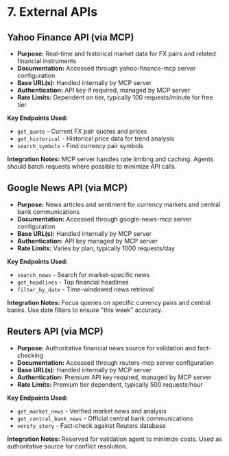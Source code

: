 # 7. External APIs

## Yahoo Finance API (via MCP)

- **Purpose:** Real-time and historical market data for FX pairs and related financial instruments
- **Documentation:** Accessed through yahoo-finance-mcp server configuration
- **Base URL(s):** Handled internally by MCP server
- **Authentication:** API key if required, managed by MCP server
- **Rate Limits:** Dependent on tier, typically 100 requests/minute for free tier

**Key Endpoints Used:**
- `get_quote` - Current FX pair quotes and prices
- `get_historical` - Historical price data for trend analysis
- `search_symbols` - Find currency pair symbols

**Integration Notes:** MCP server handles rate limiting and caching. Agents should batch requests where possible to minimize API calls.

## Google News API (via MCP)

- **Purpose:** News articles and sentiment for currency markets and central bank communications
- **Documentation:** Accessed through google-news-mcp server configuration
- **Base URL(s):** Handled internally by MCP server
- **Authentication:** API key managed by MCP server
- **Rate Limits:** Varies by plan, typically 1000 requests/day

**Key Endpoints Used:**
- `search_news` - Search for market-specific news
- `get_headlines` - Top financial headlines
- `filter_by_date` - Time-windowed news retrieval

**Integration Notes:** Focus queries on specific currency pairs and central banks. Use date filters to ensure "this week" accuracy.

## Reuters API (via MCP)

- **Purpose:** Authoritative financial news source for validation and fact-checking
- **Documentation:** Accessed through reuters-mcp server configuration
- **Base URL(s):** Handled internally by MCP server
- **Authentication:** Premium API key required, managed by MCP server
- **Rate Limits:** Premium tier dependent, typically 500 requests/hour

**Key Endpoints Used:**
- `get_market_news` - Verified market news and analysis
- `get_central_bank_news` - Official central bank communications
- `verify_story` - Fact-check against Reuters database

**Integration Notes:** Reserved for validation agent to minimize costs. Used as authoritative source for conflict resolution.
